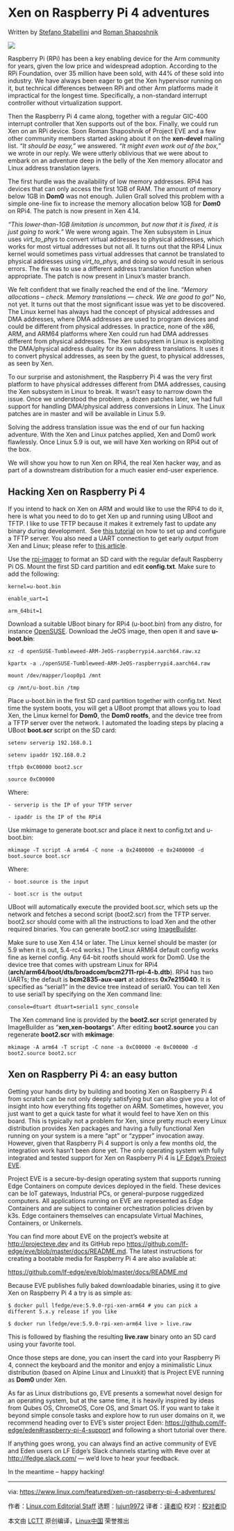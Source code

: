 [#]: collector: (lujun9972)
[#]: translator: ( )
[#]: reviewer: ( )
[#]: publisher: ( )
[#]: url: ( )
[#]: subject: (Xen on Raspberry Pi 4 adventures)
[#]: via: (https://www.linux.com/featured/xen-on-raspberry-pi-4-adventures/)
[#]: author: (Linux.com Editorial Staff https://www.linux.com/author/linuxdotcom/)

Xen on Raspberry Pi 4 adventures
======

Written by [Stefano Stabellini][1] and [Roman Shaposhnik][2]

![][3]

Raspberry Pi (RPi) has been a key enabling device for the Arm community for years, given the low price and widespread adoption. According to the RPi Foundation, over 35 million have been sold, with 44% of these sold into industry. We have always been eager to get the Xen hypervisor running on it, but technical differences between RPi and other Arm platforms made it impractical for the longest time. Specifically, a non-standard interrupt controller without virtualization support.

Then the Raspberry Pi 4 came along, together with a regular GIC-400 interrupt controller that Xen supports out of the box. Finally, we could run Xen on an RPi device. Soon Roman Shaposhnik of Project EVE and a few other community members started asking about it on the **xen-devel** mailing list. _“It should be easy,”_ we answered. _“It might even work out of the box,”_ we wrote in our reply. We were utterly oblivious that we were about to embark on an adventure deep in the belly of the Xen memory allocator and Linux address translation layers.

The first hurdle was the availability of low memory addresses. RPi4 has devices that can only access the first 1GB of RAM. The amount of memory below 1GB in **Dom0** was not enough. Julien Grall solved this problem with a simple one-line fix to increase the memory allocation below 1GB for **Dom0** on RPi4. The patch is now present in Xen 4.14.

_“This lower-than-1GB limitation is uncommon, but now that it is fixed, it is just going to work.”_ We were wrong again. The Xen subsystem in Linux uses _virt_to_phys_ to convert virtual addresses to physical addresses, which works for most virtual addresses but not all. It turns out that the RPi4 Linux kernel would sometimes pass virtual addresses that cannot be translated to physical addresses using _virt_to_phys_, and doing so would result in serious errors. The fix was to use a different address translation function when appropriate. The patch is now present in Linux’s master branch.

We felt confident that we finally reached the end of the line. _“Memory allocations – check. Memory translations — check. We are good to go!”_ No, not yet. It turns out that the most significant issue was yet to be discovered. The Linux kernel has always had the concept of physical addresses and DMA addresses, where DMA addresses are used to program devices and could be different from physical addresses. In practice, none of the x86, ARM, and ARM64 platforms where Xen could run had DMA addresses different from physical addresses. The Xen subsystem in Linux is exploiting the DMA/physical address duality for its own address translations. It uses it to convert physical addresses, as seen by the guest, to physical addresses, as seen by Xen.

To our surprise and astonishment, the Raspberry Pi 4 was the very first platform to have physical addresses different from DMA addresses, causing the Xen subsystem in Linux to break. It wasn’t easy to narrow down the issue. Once we understood the problem, a dozen patches later, we had full support for handling DMA/physical address conversions in Linux. The Linux patches are in master and will be available in Linux 5.9.

Solving the address translation issue was the end of our fun hacking adventure. With the Xen and Linux patches applied, Xen and Dom0 work flawlessly. Once Linux 5.9 is out, we will have Xen working on RPi4 out of the box.

We will show you how to run Xen on RPi4, the real Xen hacker way, and as part of a downstream distribution for a much easier end-user experience.

## **Hacking Xen on Raspberry Pi 4**

If you intend to hack on Xen on ARM and would like to use the RPi4 to do it, here is what you need to do to get Xen up and running using UBoot and TFTP. I like to use TFTP because it makes it extremely fast to update any binary during development.  See [this tutorial][4] on how to set up and configure a TFTP server. You also need a UART connection to get early output from Xen and Linux; please refer to [this article][5].

Use the [rpi-imager][6] to format an SD card with the regular default Raspberry Pi OS. Mount the first SD card partition and edit **config.txt**. Make sure to add the following:

```
kernel=u-boot.bin

enable_uart=1

arm_64bit=1
```

Download a suitable UBoot binary for RPi4 (u-boot.bin) from any distro, for instance [OpenSUSE][7]. Download the JeOS image, then open it and save **u-boot.bin**:

```
xz -d openSUSE-Tumbleweed-ARM-JeOS-raspberrypi4.aarch64.raw.xz

kpartx -a ./openSUSE-Tumbleweed-ARM-JeOS-raspberrypi4.aarch64.raw

mount /dev/mapper/loop0p1 /mnt

cp /mnt/u-boot.bin /tmp
```

Place u-boot.bin in the first SD card partition together with config.txt. Next time the system boots, you will get a UBoot prompt that allows you to load Xen, the Linux kernel for **Dom0**, the **Dom0 rootfs**, and the device tree from a TFTP server over the network. I automated the loading steps by placing a UBoot **boot.scr** script on the SD card:

```
setenv serverip 192.168.0.1

setenv ipaddr 192.168.0.2

tftpb 0xC00000 boot2.scr

source 0xC00000
```

Where:

```
- serverip is the IP of your TFTP server

- ipaddr is the IP of the RPi4
```

Use mkimage to generate boot.scr and place it next to config.txt and u-boot.bin:

```
mkimage -T script -A arm64 -C none -a 0x2400000 -e 0x2400000 -d boot.source boot.scr
```

Where:

```
- boot.source is the input

- boot.scr is the output
```

UBoot will automatically execute the provided boot.scr, which sets up the network and fetches a second script (boot2.scr) from the TFTP server. boot2.scr should come with all the instructions to load Xen and the other required binaries. You can generate boot2.scr using [ImageBuilder][8].

Make sure to use Xen 4.14 or later. The Linux kernel should be master (or 5.9 when it is out, 5.4-rc4 works.) The Linux ARM64 default config works fine as kernel config. Any 64-bit rootfs should work for Dom0. Use the device tree that comes with upstream Linux for RPi4 (**arch/arm64/boot/dts/broadcom/bcm2711-rpi-4-b.dtb**). RPi4 has two UARTs; the default is **bcm2835-aux-uart** at address **0x7e215040**. It is specified as “serial1” in the device tree instead of serial0. You can tell Xen to use serial1 by specifying on the Xen command line:

```
console=dtuart dtuart=serial1 sync_console
```

 The Xen command line is provided by the **boot2.scr** script generated by ImageBuilder as “**xen,xen-bootargs**“. After editing **boot2.source** you can regenerate **boot2.scr** with **mkimage**:

```
mkimage -A arm64 -T script -C none -a 0xC00000 -e 0xC00000 -d boot2.source boot2.scr
```

## **Xen on Raspberry Pi 4: an easy button**

Getting your hands dirty by building and booting Xen on Raspberry Pi 4 from scratch can be not only deeply satisfying but can also give you a lot of insight into how everything fits together on ARM. Sometimes, however, you just want to get a quick taste for what it would feel to have Xen on this board. This is typically not a problem for Xen, since pretty much every Linux distribution provides Xen packages and having a fully functional Xen running on your system is a mere “apt” or “zypper” invocation away. However, given that Raspberry Pi 4 support is only a few months old, the integration work hasn’t been done yet. The only operating system with fully integrated and tested support for Xen on Raspberry Pi 4 is [LF Edge’s Project EVE][9].

Project EVE is a secure-by-design operating system that supports running Edge Containers on compute devices deployed in the field. These devices can be IoT gateways, Industrial PCs, or general-purpose ruggedized computers. All applications running on EVE are represented as Edge Containers and are subject to container orchestration policies driven by k3s. Edge containers themselves can encapsulate Virtual Machines, Containers, or Unikernels. 

You can find more about EVE on the project’s website at <http://projecteve.dev> and its GitHub repo <https://github.com/lf-edge/eve/blob/master/docs/README.md>. The latest instructions for creating a bootable media for Raspberry Pi 4 are also available at: 

<https://github.com/lf-edge/eve/blob/master/docs/README.md>

Because EVE publishes fully baked downloadable binaries, using it to give Xen on Raspberry Pi 4 a try is as simple as:

```
$ docker pull lfedge/eve:5.9.0-rpi-xen-arm64 # you can pick a different 5.x.y release if you like

$ docker run lfedge/eve:5.9.0-rpi-xen-arm64 live > live.raw
```

This is followed by flashing the resulting **live.raw** binary onto an SD card using your favorite tool. 

Once those steps are done, you can insert the card into your Raspberry Pi 4, connect the keyboard and the monitor and enjoy a minimalistic Linux distribution (based on Alpine Linux and Linuxkit) that is Project EVE running as **Dom0** under Xen.

As far as Linux distributions go, EVE presents a somewhat novel design for an operating system, but at the same time, it is heavily inspired by ideas from Qubes OS, ChromeOS, Core OS, and Smart OS. If you want to take it beyond simple console tasks and explore how to run user domains on it, we recommend heading over to EVE’s sister project Eden: <https://github.com/lf-edge/eden#raspberry-pi-4-support> and following a short tutorial over there.

If anything goes wrong, you can always find an active community of EVE and Eden users on LF Edge’s Slack channels starting with #eve over at <http://lfedge.slack.com/> — we’d love to hear your feedback.

In the meantime – happy hacking!

--------------------------------------------------------------------------------

via: https://www.linux.com/featured/xen-on-raspberry-pi-4-adventures/

作者：[Linux.com Editorial Staff][a]
选题：[lujun9972][b]
译者：[译者ID](https://github.com/译者ID)
校对：[校对者ID](https://github.com/校对者ID)

本文由 [LCTT](https://github.com/LCTT/TranslateProject) 原创编译，[Linux中国](https://linux.cn/) 荣誉推出

[a]: https://www.linux.com/author/linuxdotcom/
[b]: https://github.com/lujun9972
[1]: https://twitter.com/stabellinist?lang=en
[2]: https://twitter.com/rhatr?lang=en
[3]: https://www.linux.com/wp-content/uploads/2020/09/xen_project_logo.jpg
[4]: https://help.ubuntu.com/community/TFTP
[5]: https://lancesimms.com/RaspberryPi/HackingRaspberryPi4WithYocto_Part1.html
[6]: https://www.raspberrypi.org/documentation/installation/installing-images/#:~:text=Using%20Raspberry%20Pi%20Imager,Pi%20Imager%20and%20install%20it
[7]: https://en.opensuse.org/HCL:Raspberry_Pi4
[8]: https://wiki.xenproject.org/wiki/ImageBuilder
[9]: https://www.lfedge.org/projects/eve/
